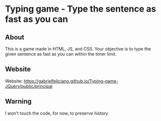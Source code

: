 # Typing game - Type the sentence as fast as you can

## About

This is a game made in HTML, JS, and CSS. 
Your objective is to type the given sentence as fast as you can within the timer limit.

## Website

Website: https://gabrielfeliciano.github.io/Typing-game-JQuery/public/principal

## Warning

I won't touch the code, for now, to preserve history
